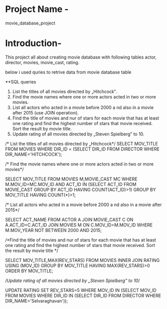 
# Project Name -
movie_database_project

# Introduction-

This project all about creating movie database with following tables actor, director, movies, movie_cast, rating.


below i used quries to retrive data from movie database table

**SQL queries 

1. List the titles of all movies directed by „Hitchcock‟.
2. Find the movie names where one or more actors acted in two or more movies.
3. List all actors who acted in a movie before 2000 a nd also in a movie after 2015
(use JOIN operation).
4. Find the title of movies and nur of stars for each movie that has at least one
rating and find the highest number of stars that movie received. Sort the result by
movie title.
5. Update rating of all movies directed by „Steven Spielberg‟ to 10.



/* List the titles of all movies directed by „Hitchcock*/
SELECT MOV_TITLE
FROM MOVIES
WHERE DIR_ID = (SELECT DIR_ID
FROM DIRECTOR
WHERE DIR_NAME='HITCHCOCK');

/* Find the movie names where one or more actors acted in two or more movies*/


SELECT MOV_TITLE
FROM MOVIES M,MOVIE_CAST MC
WHERE M.MOV_ID=MC.MOV_ID AND ACT_ID IN (SELECT ACT_ID
FROM MOVIE_CAST GROUP BY ACT_ID
HAVING COUNT(ACT_ID)>1)
GROUP BY MOV_TITLE
HAVING COUNT(*)>1;

/* List all actors who acted in a movie before 2000 a nd also in a movie after 2015*/

SELECT ACT_NAME
FROM ACTOR A
JOIN MOVIE_CAST C
ON A.ACT_ID=C.ACT_ID
JOIN MOVIES M
ON C.MOV_ID=M.MOV_ID
WHERE M.MOV_YEAR NOT BETWEEN 2000 AND 2015;

/*Find the title of movies and nur of stars for each movie that has at least one
rating and find the highest number of stars that movie received. Sort the result by
movie title */

SELECT MOV_TITLE,MAX(REV_STARS)
FROM MOVIES
INNER JOIN RATING USING (MOV_ID)
GROUP BY MOV_TITLE
HAVING MAX(REV_STARS)>0
ORDER BY MOV_TITLE;

/*Update rating of all movies directed by „Steven Spielberg‟ to 10*/


UPDATE RATING
SET REV_STARS=5
WHERE MOV_ID IN (SELECT MOV_ID FROM MOVIES
WHERE DIR_ID IN (SELECT DIR_ID
FROM DIRECTOR
WHERE DIR_NAME='Selvaraghavan'));



